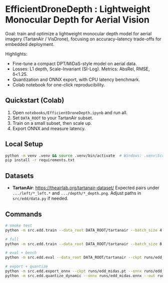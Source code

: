 # EfficientDroneDepth : Lightweight Monocular Depth for Aerial Vision

Goal: train and optimize a lightweight monocular depth model for aerial imagery (TartanAir / VisDrone), focusing on accuracy–latency trade-offs for embedded deployment.

Highlights:
- Fine-tune a compact DPT/MiDaS-style model on aerial data.
- Losses: L1 depth, Scale-Invariant (SI-Log). Metrics: AbsRel, RMSE, δ<1.25.
- Quantization and ONNX export, with CPU latency benchmark.
- Colab notebook for one-click reproducibility.

## Quickstart (Colab)
1. Open `notebooks/EfficientDroneDepth.ipynb` and run all.
2. Set `DATA_ROOT` to your TartanAir subset.
3. Train on a small subset, then scale up.
4. Export ONNX and measure latency.

## Local Setup
```bash
python -m venv .venv && source .venv/bin/activate  # Windows: .venv\Scripts\activate
pip install -r requirements.txt
```

## Datasets
- **TartanAir**: https://theairlab.org/tartanair-dataset/
  Expected pairs under `.../left/*_left.*` and `.../depth/*_depth.png`.
  Adjust paths in `src/edd/data.py` if needed.

## Commands
```bash
# smoke test
python -m src.edd.train --data_root DATA_ROOT/tartanair --batch_size 4 --epochs 1 --limit_samples 800

# full
python -m src.edd.train --data_root DATA_ROOT/tartanair --batch_size 8 --epochs 10 --img_size 384

# eval + bench
python -m src.edd.eval --data_root DATA_ROOT/tartanair --ckpt runs/edd_midas.pt --bench

# export + quantize
python -m src.edd.export_onnx --ckpt runs/edd_midas.pt --onnx runs/edd_midas.onnx
python -m src.edd.quantize_dynamic --onnx runs/edd_midas.onnx --out runs/edd_midas_int8.onnx
```
